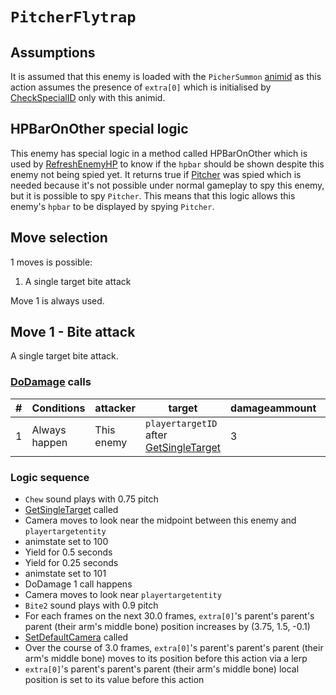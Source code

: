 # `PitcherFlytrap`

## Assumptions
It is assumed that this enemy is loaded with the `PicherSummon` [animid](../../../Enums%20and%20IDs/AnimIDs.md) as this action assumes the presence of `extra[0]` which is initialised by [CheckSpecialID](../../../Entities/EntityControl/Notable%20methods/CheckSpecialID.md) only with this animid.

## HPBarOnOther special logic
This enemy has special logic in a method called HPBarOnOther which is used by [RefreshEnemyHP](../../Visual%20rendering/RefreshEnemyHP.md) to know if the `hpbar` should be shown despite this enemy not being spied yet. It returns true if [Pitcher](Pitcher.md) was spied which is needed because it's not possible under normal gameplay to spy this enemy, but it is possible to spy `Pitcher`. This means that this logic allows this enemy's `hpbar` to be displayed by spying `Pitcher`.

## Move selection
1 moves is possible:

1. A single target bite attack

Move 1 is always used.

## Move 1 - Bite attack
A single target bite attack.

### [DoDamage](../../Damage%20pipeline/DoDamage.md) calls

|#|Conditions|attacker|target|damageammount|property|overrides|block|
|-:|---|---|---|---|---|---|---|
|1|Always happen|This enemy|`playertargetID` after [GetSingleTarget](../../Actors%20states/Targetting/GetRandomAvaliablePlayer.md#getsingletarget)|3|null|null|`commandsuccess`|

### Logic sequence

- `Chew` sound plays with 0.75 pitch
- [GetSingleTarget](../../Actors%20states/Targetting/GetRandomAvaliablePlayer.md#getsingletarget) called
- Camera moves to look near the midpoint between this enemy and `playertargetentity`
- animstate set to 100
- Yield for 0.5 seconds
- Yield for 0.25 seconds
- animstate set to 101
- DoDamage 1 call happens
- Camera moves to look near `playertargetentity`
- `Bite2` sound plays with 0.9 pitch
- For each frames on the next 30.0 frames, `extra[0]`'s parent's parent's parent (their arm's middle bone) position increases by (3.75, 1.5, -0.1)
- [SetDefaultCamera](../../Visual%20rendering/SetDefaultCamera.md) called
- Over the course of 3.0 frames, `extra[0]`'s parent's parent's parent (their arm's middle bone) moves to its position before this action via a lerp
-  `extra[0]`'s parent's parent's parent (their arm's middle bone) local position is set to its value before this action
